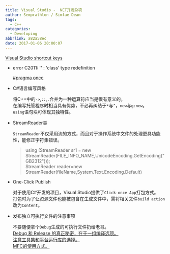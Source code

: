 ```yaml
---
title: Visual Studio -  NET开发杂项
author: Semprathlon / Simfae Dean
tags:
  - C++
categories:
  - Developing
abbrlink: a82a58ec
date: 2017-01-06 20:00:07
---
```

  [Visual Studio shortcut keys](http://www.dofactory.com/reference/visual-studio-shortcuts)  

- error C2011: '' : 'class' type redefinition  

  [#pragma once](http://stackoverflow.com/questions/25713718/error-c2011-class-type-redefinition)

- C#语言编写风格  

  将C++中的`->`,`::`,`.`合并为一种运算符应当是很有意义的。  
  在编写托管程序时相当具有优势，不必再纠结于`*`与`^`，`new`与`gcnew`。  
  `using`语句块可体现其独特性。

- StreamReader类

  `StreamReader`不仅采用流的方式，而且对于操作系统中文件的处理更具功能性，能修正字符集错误。  
  > using (StreamReader sr1 = new StreamReader(FILE_INFO_NAME,UnicodeEncoding.GetEncoding("GB2312")));  
  > StreamReader reader=new StreamReader(fileName,System.Text.Encoding.Default) 

- One-Click Publish  

  对于使用C#开发的项目，Visual Studio提供了`Click-once App`打包方式。  
  打包时为了让资源文件也能被包含在生成文件中，需将相关文件`build action`改为`Content`。  

- 发布独立可执行文件的注意事项  

  不要随便拿个`Debug`生成的可执行文件扔给老哥。  
  [Debug 和 Release 的真正秘密，在于一组编译选项。](http://www.cnblogs.com/lancidie/archive/2010/12/12/1903617.html)  
  [注意工具集和平台运行库的选择。](https://www.zhihu.com/question/25415940)  
  [MFC的使用方式。](http://www.cjjjs.com/paper/xmkf/20161014135053871.aspx)